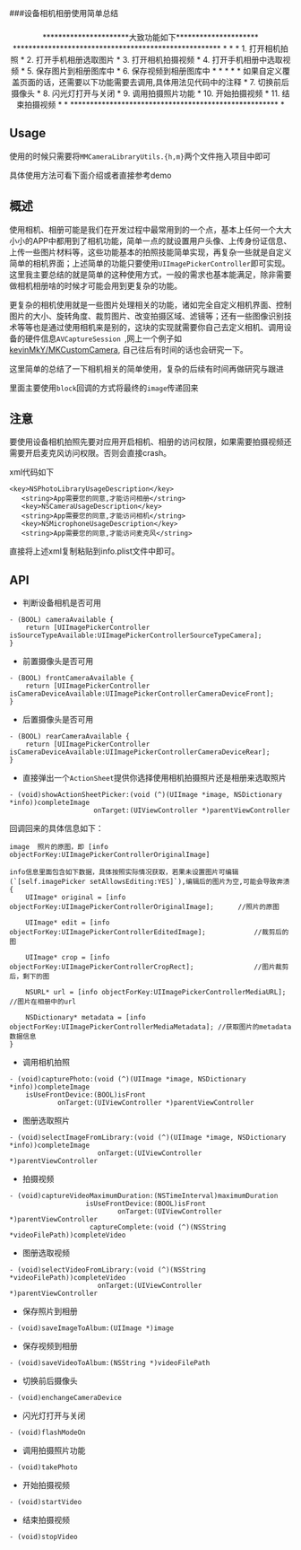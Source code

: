 ###设备相机相册使用简单总结

###


<center>**********************大致功能如下*********************
 *****************************************************
 *  *
	 *  1. 打开相机拍照
	 *  2. 打开手机相册选取图片
	 *  3. 打开相机拍摄视频
	 *  4. 打开手机相册中选取视频
	 *  5. 保存图片到相册图库中
	 *  6. 保存视频到相册图库中
	 *  
	 * * * * 如果自定义覆盖页面的话，还需要以下功能需要去调用,具体用法见代码中的注释
 	 *  7. 切换前后摄像头
 	 *  8. 闪光灯打开与关闭
 	 *  9. 调用拍摄照片功能
 	 * 10. 开始拍摄视频
 	 * 11. 结束拍摄视频 
 *  *
 *****************************************************
 *</center>
 
 Usage
 ------
 
 
 使用的时候只需要将`MMCameraLibraryUtils.{h,m}`两个文件拖入项目中即可
 
 具体使用方法可看下面介绍或者直接参考demo
 

 概述
 ------
 
 使用相机、相册可能是我们在开发过程中最常用到的一个点，基本上任何一个大大小小的APP中都用到了相机功能，简单一点的就设置用户头像、上传身份证信息、上传一些图片材料等，这些功能基本的拍照技能简单实现，再复杂一些就是自定义简单的相机界面；上述简单的功能只要使用`UIImagePickerController`即可实现。这里我主要总结的就是简单的这种使用方式，一般的需求也基本能满足，除非需要做相机相册啥的时候才可能会用到更复杂的功能。
 
 更复杂的相机使用就是一些图片处理相关的功能，诸如完全自定义相机界面、控制图片的大小、旋转角度、裁剪图片、改变拍摄区域、滤镜等；还有一些图像识别技术等等也是通过使用相机来是别的，这块的实现就需要你自己去定义相机、调用设备的硬件信息`AVCaptureSession `,网上一个例子如[kevinMkY/MKCustomCamera](https://github.com/kevinMkY/MKCustomCamera), 自己往后有时间的话也会研究一下。
 
 这里简单的总结了一下相机相关的简单使用，复杂的后续有时间再做研究与跟进
 
 里面主要使用`block`回调的方式将最终的`image`传递回来
 
 注意
 ------
 
 要使用设备相机拍照先要对应用开启相机、相册的访问权限，如果需要拍摄视频还需要开启麦克风访问权限。否则会直接crash。
 
 xml代码如下
 
 ```
 <key>NSPhotoLibraryUsageDescription</key>
	<string>App需要您的同意,才能访问相册</string>
	<key>NSCameraUsageDescription</key>
	<string>App需要您的同意,才能访问相机</string>
	<key>NSMicrophoneUsageDescription</key>
	<string>App需要您的同意,才能访问麦克风</string>
 
 ```
 
 直接将上述xml复制粘贴到info.plist文件中即可。
 
 API
 ------
 
* 判断设备相机是否可用
 
```
- (BOOL) cameraAvailable {
    return [UIImagePickerController isSourceTypeAvailable:UIImagePickerControllerSourceTypeCamera];
}
```

* 前置摄像头是否可用

```
- (BOOL) frontCameraAvailable {
    return [UIImagePickerController isCameraDeviceAvailable:UIImagePickerControllerCameraDeviceFront];
}
```

* 后置摄像头是否可用

```
- (BOOL) rearCameraAvailable {
    return [UIImagePickerController isCameraDeviceAvailable:UIImagePickerControllerCameraDeviceRear];
}
```

* 直接弹出一个`ActionSheet`提供你选择使用相机拍摄照片还是相册来选取照片

```
- (void)showActionSheetPicker:(void (^)(UIImage *image, NSDictionary *info))completeImage
                     onTarget:(UIViewController *)parentViewController
```


回调回来的具体信息如下：

```
image  照片的原图，即 [info objectForKey:UIImagePickerControllerOriginalImage]
 
info信息里面包含如下数据，具体按照实际情况获取，若果未设置图片可编辑(`[self.imagePicker setAllowsEditing:YES]`),编辑后的图片为空,可能会导致奔溃
{
    UIImage* original = [info objectForKey:UIImagePickerControllerOriginalImage];      //照片的原图
 
    UIImage* edit = [info objectForKey:UIImagePickerControllerEditedImage];            //裁剪后的图
 
    UIImage* crop = [info objectForKey:UIImagePickerControllerCropRect];               //图片裁剪后，剩下的图
 
    NSURL* url = [info objectForKey:UIImagePickerControllerMediaURL];                  //图片在相册中的url
 
    NSDictionary* metadata = [info objectForKey:UIImagePickerControllerMediaMetadata]; //获取图片的metadata数据信息
}
```

* 调用相机拍照

```
- (void)capturePhoto:(void (^)(UIImage *image, NSDictionary *info))completeImage
    isUseFrontDevice:(BOOL)isFront
            onTarget:(UIViewController *)parentViewController
```

* 图册选取照片

```
- (void)selectImageFromLibrary:(void (^)(UIImage *image, NSDictionary *info))completeImage
                      onTarget:(UIViewController *)parentViewController
```

* 拍摄视频

```
- (void)captureVideoMaximumDuration:(NSTimeInterval)maximumDuration
                   isUseFrontDevice:(BOOL)isFront
                           onTarget:(UIViewController *)parentViewController
                    captureComplete:(void (^)(NSString *videoFilePath))completeVideo
```

* 图册选取视频

```
- (void)selectVideoFromLibrary:(void (^)(NSString *videoFilePath))completeVideo
                      onTarget:(UIViewController *)parentViewController
```

* 保存照片到相册

```
- (void)saveImageToAlbum:(UIImage *)image
```

* 保存视频到相册

```
- (void)saveVideoToAlbum:(NSString *)videoFilePath
```

* 切换前后摄像头

```
- (void)enchangeCameraDevice
```

* 闪光灯打开与关闭

```
- (void)flashModeOn
```

* 调用拍摄照片功能

```
- (void)takePhoto 
```

* 开始拍摄视频

```
- (void)startVideo
```

* 结束拍摄视频

```
- (void)stopVideo
```